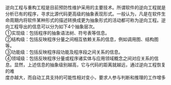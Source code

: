 逆向工程与重构工程是目前预防性维护采用的主要技术。所谓软件的逆向工程就是分析已有的程序，寻求比源代码更高级的抽象表现形式。一般认为，凡是在软件生命周期内将软件某种形式的描述转换成更为抽象形式的活动都可称为逆向工程。逆向工程导出的信息可以分为如下4个抽象层次。  
①实现级：包括程序的抽象语法树、符号表等信息。  
②结构级：包括反映程序分量之间相互依赖关系的信息，例如调用图、结构图等。  
③功能级：包括反映程序段功能及程序段之间关系的信息。  
④领域级：包括反映程序分量或程序诸实体与应用领域概念之间对应关系的信息。显然，上述信息的抽象级别越高，它与代码的距离就越远，通过逆向工程恢复的难  
度亦越大，而自动工具支持的可能性相对变小，要求人参与判断和推理的工作增多